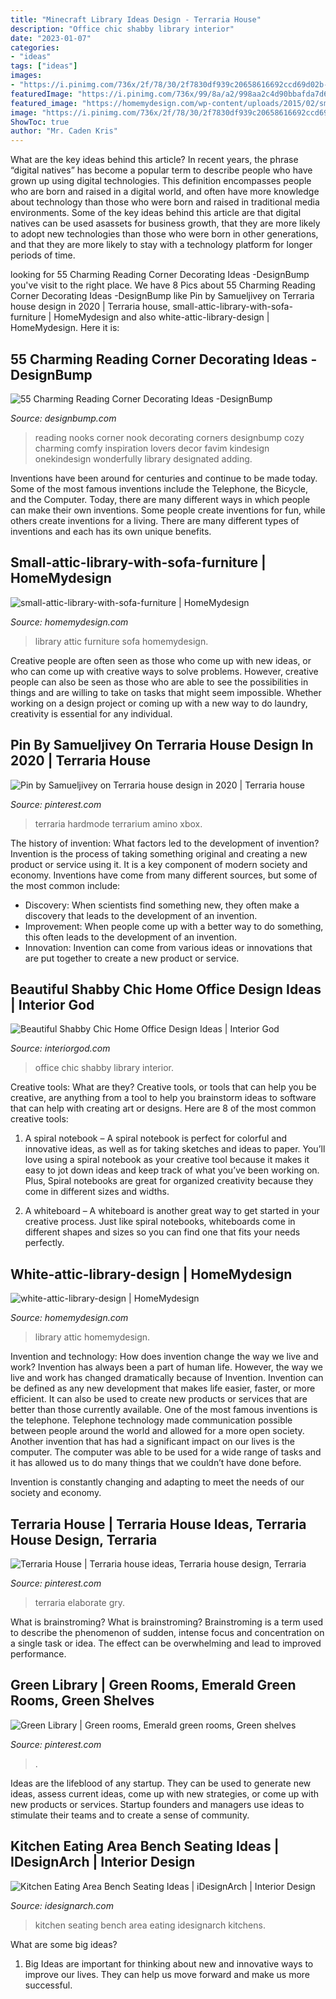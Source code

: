 ```yaml
---
title: "Minecraft Library Ideas Design - Terraria House"
description: "Office chic shabby library interior"
date: "2023-01-07"
categories:
- "ideas"
tags: ["ideas"]
images:
- "https://i.pinimg.com/736x/2f/78/30/2f7830df939c20658616692ccd69d02b--green-bookshelves-green-shelves.jpg"
featuredImage: "https://i.pinimg.com/736x/99/8a/a2/998aa2c4d90bbafda7d6b5614fceb77e.jpg"
featured_image: "https://homemydesign.com/wp-content/uploads/2015/02/small-attic-library-with-sofa-furniture.jpg"
image: "https://i.pinimg.com/736x/2f/78/30/2f7830df939c20658616692ccd69d02b--green-bookshelves-green-shelves.jpg"
ShowToc: true
author: "Mr. Caden Kris"
---
```



What are the key ideas behind this article?
In recent years, the phrase “digital natives” has become a popular term to describe people who have grown up using digital technologies. This definition encompasses people who are born and raised in a digital world, and often have more knowledge about technology than those who were born and raised in traditional media environments. Some of the key ideas behind this article are that digital natives can be used asassets for business growth, that they are more likely to adopt new technologies than those who were born in other generations, and that they are more likely to stay with a technology platform for longer periods of time.

	

		
looking for 55 Charming Reading Corner Decorating Ideas -DesignBump you've visit to the right place. We have 8 Pics about 55 Charming Reading Corner Decorating Ideas -DesignBump like Pin by Samueljivey on Terraria house design in 2020 | Terraria house, small-attic-library-with-sofa-furniture | HomeMydesign and also white-attic-library-design | HomeMydesign. Here it is:
		
    
## 55 Charming Reading Corner Decorating Ideas -DesignBump

<img loading=lazy src="https://cdn.designbump.com/wp-content/uploads/2015/11/reading-corner-nook08.jpg" onerror="this.onerror=null;this.src='https://tse1.mm.bing.net/th?id=OIP.Pt200OS5GDaQzj09eI_-DQHaLH&amp;pid=15.1';" alt="55 Charming Reading Corner Decorating Ideas -DesignBump">

_Source: designbump.com_

>reading nooks corner nook decorating corners designbump cozy charming comfy inspiration lovers decor favim kindesign onekindesign wonderfully library designated adding. 

	

Inventions have been around for centuries and continue to be made today. Some of the most famous inventions include the Telephone, the Bicycle, and the Computer. Today, there are many different ways in which people can make their own inventions. Some people create inventions for fun, while others create inventions for a living. There are many different types of inventions and each has its own unique benefits.

    
## Small-attic-library-with-sofa-furniture | HomeMydesign

<img loading=lazy src="https://homemydesign.com/wp-content/uploads/2015/02/small-attic-library-with-sofa-furniture.jpg" onerror="this.onerror=null;this.src='https://tse4.mm.bing.net/th?id=OIP.QT9U4UbT0P8nybaqDi6UTQHaJ3&amp;pid=15.1';" alt="small-attic-library-with-sofa-furniture | HomeMydesign">

_Source: homemydesign.com_

>library attic furniture sofa homemydesign. 

	

Creative people are often seen as those who come up with new ideas, or who can come up with creative ways to solve problems. However, creative people can also be seen as those who are able to see the possibilities in things and are willing to take on tasks that might seem impossible. Whether working on a design project or coming up with a new way to do laundry, creativity is essential for any individual.

    
## Pin By Samueljivey On Terraria House Design In 2020 | Terraria House

<img loading=lazy src="https://i.pinimg.com/736x/99/8a/a2/998aa2c4d90bbafda7d6b5614fceb77e.jpg" onerror="this.onerror=null;this.src='https://tse3.mm.bing.net/th?id=OIP.i4nPoHviQn8sbmLlsvhvnwHaFz&amp;pid=15.1';" alt="Pin by Samueljivey on Terraria house design in 2020 | Terraria house">

_Source: pinterest.com_

>terraria hardmode terrarium amino xbox. 

	

The history of invention: What factors led to the development of invention?
Invention is the process of taking something original and creating a new product or service using it. It is a key component of modern society and economy. Inventions have come from many different sources, but some of the most common include: 
- Discovery: When scientists find something new, they often make a discovery that leads to the development of an invention. 
- Improvement: When people come up with a better way to do something, this often leads to the development of an invention. 
- Innovation: Invention can come from various ideas or innovations that are put together to create a new product or service.

    
## Beautiful Shabby Chic Home Office Design Ideas | Interior God

<img loading=lazy src="http://interiorgod.com/wp-content/uploads/2016/04/Gray-home-office-and-library-with-shabby-Chic.jpg" onerror="this.onerror=null;this.src='https://tse4.mm.bing.net/th?id=OIP.ox7YBXkNWF2AL_aAeB2JfAHaKL&amp;pid=15.1';" alt="Beautiful Shabby Chic Home Office Design Ideas | Interior God">

_Source: interiorgod.com_

>office chic shabby library interior. 

	

Creative tools: What are they?
Creative tools, or tools that can help you be creative, are anything from a tool to help you brainstorm ideas to software that can help with creating art or designs. Here are 8 of the most common creative tools:
1. A spiral notebook – A spiral notebook is perfect for colorful and innovative ideas, as well as for taking sketches and ideas to paper. You’ll love using a spiral notebook as your creative tool because it makes it easy to jot down ideas and keep track of what you’ve been working on. Plus, Spiral notebooks are great for organized creativity because they come in different sizes and widths.

2. A whiteboard – A whiteboard is another great way to get started in your creative process. Just like spiral notebooks, whiteboards come in different shapes and sizes so you can find one that fits your needs perfectly.

    
## White-attic-library-design | HomeMydesign

<img loading=lazy src="https://homemydesign.com/wp-content/uploads/2015/02/white-attic-library-design.jpg" onerror="this.onerror=null;this.src='https://tse3.mm.bing.net/th?id=OIP.315m90Nbc9T7Hi-EoXtvkQHaLH&amp;pid=15.1';" alt="white-attic-library-design | HomeMydesign">

_Source: homemydesign.com_

>library attic homemydesign. 

	

Invention and technology: How does invention change the way we live and work?
Invention has always been a part of human life. However, the way we live and work has changed dramatically because of Invention. Invention can be defined as any new development that makes life easier, faster, or more efficient. It can also be used to create new products or services that are better than those currently available.
One of the most famous inventions is the telephone. Telephone technology made communication possible between people around the world and allowed for a more open society. Another invention that has had a significant impact on our lives is the computer. The computer was able to be used for a wide range of tasks and it has allowed us to do many things that we couldn’t have done before.

Invention is constantly changing and adapting to meet the needs of our society and economy.

    
## Terraria House | Terraria House Ideas, Terraria House Design, Terraria

<img loading=lazy src="https://i.pinimg.com/736x/35/fa/f2/35faf2147c953022053801e7433462be.jpg" onerror="this.onerror=null;this.src='https://tse1.mm.bing.net/th?id=OIP.c-1Vs5Fpfad1uMH3MQywTwHaLR&amp;pid=15.1';" alt="Terraria House | Terraria house ideas, Terraria house design, Terraria">

_Source: pinterest.com_

>terraria elaborate gry. 

	

What is brainstroming?
What is brainstroming? Brainstroming is a term used to describe the phenomenon of sudden, intense focus and concentration on a single task or idea. The effect can be overwhelming and lead to improved performance.

    
## Green Library | Green Rooms, Emerald Green Rooms, Green Shelves

<img loading=lazy src="https://i.pinimg.com/736x/2f/78/30/2f7830df939c20658616692ccd69d02b--green-bookshelves-green-shelves.jpg" onerror="this.onerror=null;this.src='https://tse4.mm.bing.net/th?id=OIP.o2QfF-ezREiaeBFQENXYVAHaLH&amp;pid=15.1';" alt="Green Library | Green rooms, Emerald green rooms, Green shelves">

_Source: pinterest.com_

>. 

	

Ideas are the lifeblood of any startup. They can be used to generate new ideas, assess current ideas, come up with new strategies, or come up with new products or services. Startup founders and managers use ideas to stimulate their teams and to create a sense of community.

    
## Kitchen Eating Area Bench Seating Ideas | IDesignArch | Interior Design

<img loading=lazy src="http://www.idesignarch.com/wp-content/uploads/Kitchen-Bench-Seating-Ideas_6.jpg" onerror="this.onerror=null;this.src='https://tse1.mm.bing.net/th?id=OIP.KqzhTnYrlITF4JWcxoBIUgHaLH&amp;pid=15.1';" alt="Kitchen Eating Area Bench Seating Ideas | iDesignArch | Interior Design">

_Source: idesignarch.com_

>kitchen seating bench area eating idesignarch kitchens. 

	

What are some big ideas?
1. Big Ideas are important for thinking about new and innovative ways to improve our lives. They can help us move forward and make us more successful.

